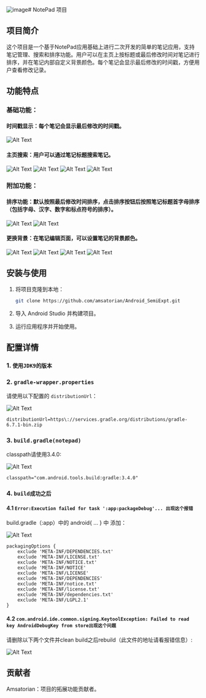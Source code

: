 ![image](https://github.com/user-attachments/assets/28a9e47f-1d67-4426-944a-7a1c16ccc3aa)# NotePad 项目

## 项目简介

这个项目是一个基于NotePad应用基础上进行二次开发的简单的笔记应用，支持笔记管理、搜索和排序功能。用户可以在主页上按标题或最后修改时间对笔记进行排序，并在笔记内部自定义背景颜色。每个笔记会显示最后修改的时间戳，方便用户查看修改记录。

## 功能特点

### 基础功能：
#### 时间戳显示：每个笔记会显示最后修改的时间戳。
![Alt Text](./README_PIC/A009.png)

#### 主页搜索：用户可以通过笔记标题搜索笔记。
![Alt Text](./README_PIC/A001.png) ![Alt Text](./README_PIC/A002.png) ![Alt Text](./README_PIC/A003.png) ![Alt Text](./README_PIC/A004.png)

### 附加功能：
#### 排序功能：默认按照最后修改时间排序，点击排序按钮后按照笔记标题首字母排序（包括字母、汉字、数字和标点符号的排序）。
![Alt Text](./README_PIC/A005.png) ![Alt Text](./README_PIC/A006.png)

#### 更换背景：在笔记编辑页面，可以设置笔记的背景颜色。
![Alt Text](./README_PIC/A007.png) ![Alt Text](./README_PIC/A011.png) ![Alt Text](./README_PIC/A008.png) ![Alt Text](./README_PIC/A010.png) 

## 安装与使用

1. 将项目克隆到本地：
    ```bash
    git clone https://github.com/amsatorian/Android_SemiExpt.git
    ```

2. 导入 Android Studio 并构建项目。

3. 运行应用程序并开始使用。

## 配置详情

### 1. `使用JDK9的版本`

### 2. `gradle-wrapper.properties`

请使用以下配置的 `distributionUrl`：

![Alt Text](./001.png)

```properties
distributionUrl=https\://services.gradle.org/distributions/gradle-6.7.1-bin.zip
```

### 3.  `build.gradle(notepad)`
classpath请使用3.4.0:

![Alt Text](./002.png)

```properties
classpath="com.android.tools.build:gradle:3.4.0"
```
### 4. `build成功之后`
#### 4.1 `Error:Execution failed for task ':app:packageDebug'... 出现这个报错`
build.gradle（:app）中的 android{ ... } 中 添加：

![Alt Text](./003.png)

```properties
packagingOptions {
    exclude 'META-INF/DEPENDENCIES.txt'
    exclude 'META-INF/LICENSE.txt'
    exclude 'META-INF/NOTICE.txt'
    exclude 'META-INF/NOTICE'
    exclude 'META-INF/LICENSE'
    exclude 'META-INF/DEPENDENCIES'
    exclude 'META-INF/notice.txt'
    exclude 'META-INF/license.txt'
    exclude 'META-INF/dependencies.txt'
    exclude 'META-INF/LGPL2.1'
}
```
#### 4.2 `com.android.ide.common.signing.KeytoolException: Failed to read key AndroidDebugKey from store出现这个问题`
请删除以下两个文件并clean build之后rebuild（此文件的地址请看报错信息）:

![Alt Text](./004.png)

## 贡献者

Amsatorian：项目的拓展功能贡献者。
